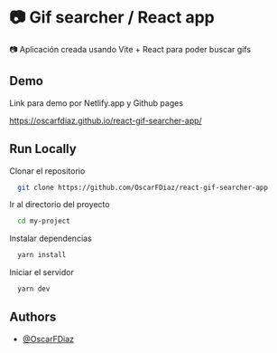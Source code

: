 # 📷 Gif searcher / React app

📷 Aplicación creada usando Vite + React para poder buscar gifs

## Demo

Link para demo por Netlify.app y Github pages

https://oscarfdiaz.github.io/react-gif-searcher-app/

## Run Locally

Clonar el repositorio

```bash
  git clone https://github.com/OscarFDiaz/react-gif-searcher-app
```

Ir al directorio del proyecto

```bash
  cd my-project
```

Instalar dependencias

```bash
  yarn install
```

Iniciar el servidor

```bash
  yarn dev
```

## Authors

- [@OscarFDiaz](https://github.com/OscarFDiaz)
